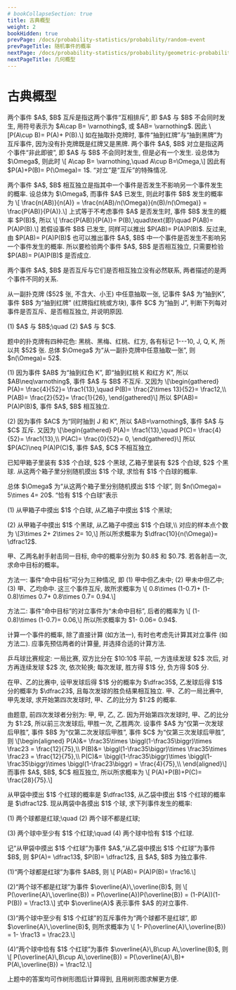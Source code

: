 ```yaml
---
# bookCollapseSection: true
title: 古典概型
weight: 2
bookHidden: true
prevPage: /docs/probability-statistics/probability/random-event
prevPageTitle: 随机事件的概率
nextPage: /docs/probability-statistics/probability/geometric-probability
nextPageTitle: 几何概型
---
```


# 古典概型

<p>两个事件 $A$, $B$ 互斥是指这两个事件“互相排斥”, 即 $A$ 与 $B$ 不会同时发生, 用符号表示为 $A\cap B= \varnothing$, 或 $AB= \varnothing$. 因此 \[P(A\cup B)= P(A)+ P(B).\] 如在抽取扑克牌时, 事件“抽到红牌”与“抽到黑牌”为互斥事件, 因为没有扑克牌既是红牌又是黑牌. 两个事件 $A$, $B$ 对立是指这两个事件“非此即彼”, 即 $A$ 与 $B$ 不会同时发生, 但是必有一个发生. 设总体为 $\Omega$, 则此时 \[
    A\cap B= \varnothing,\quad A\cup B=\Omega,\]
因此有 $P(A)+P(B)= P(\Omega)= 1$. “对立”是“互斥”的特殊情况.
</p>
<p>两个事件 $A$, $B$ 相互独立是指其中一个事件是否发生不影响另一个事件发生的概率. 设总体为 $\Omega$, 而事件 $A$ 已发生, 则此时事件 $B$ 发生的概率为 \[
    \frac{n(AB)}{n(A)}
    = \frac{n(AB)/n(\Omega)}{n(B)/n(\Omega)}
    = \frac{P(AB)}{P(A)}.\]
上式等于不考虑事件 $A$ 是否发生时, 事件 $B$ 发生的概率 $P(B)$, 所以 \[
    \frac{P(AB)}{P(A)}= P(B),\quad\text{即}\quad
        P(AB)= P(A)P(B).\]
若假设事件 $B$ 已发生, 同样可以推出 $P(AB)= P(A)P(B)$. 反过来, 由 $P(AB)= P(A)P(B)$ 也可以推出事件 $A$, $B$ 中一个事件是否发生不影响另一个事件发生的概率. 所以要检验两个事件 $A$, $B$ 是否相互独立, 只需要检验 $P(AB)= P(A)P(B)$ 是否成立.
</p>
<p>两个事件 $A$, $B$ 是否互斥与它们是否相互独立没有必然联系, 两者描述的是两个事件不同的关系.
</p>
<p><myexample>
<p>从一副扑克牌 ($52$ 张, 不含大、小王) 中任意抽取一张, 记事件 $A$ 为“抽到K”, 事件 $B$ 为“抽到红牌” (红牌指红桃或方块), 事件 $C$ 为“抽到 J”, 判断下列每对事件是否互斥、是否相互独立, 并说明原因.
</p>
<p>(1) $A$ 与 $B$;\quad (2) $A$ 与 $C$.
</p>
</myexample>
<mysolution>
    <p>题中的扑克牌有四种花色: 黑桃、黑梅、红桃、红方, 各有标记 1---10, J, Q, K, 所以共 $52$ 张. 总体 $\Omega$ 为“从一副扑克牌中任意抽取一张”, 则 $n(\Omega)= 52$.
</p>
<p>(1) 因为事件 $AB$ 为“抽到红色 K”, 即“抽到红桃 K 和红方 K”, 所以 $AB\neq\varnothing$, 事件 $A$ 与 $B$ 不互斥. 又因为 \[\begin{gathered}
        P(A)= \frac{4}{52}= \frac1{13},\quad
        P(B)= \frac{2\times 13}{52}= \frac12,\\
        P(AB)= \frac{2}{52}= \frac{1}{26},
    \end{gathered}\] 所以 $P(AB)= P(A)P(B)$, 事件 $A$, $B$ 相互独立.
</p>
<p>(2) 因为事件 $AC$ 为“同时抽到 J 和 K”, 所以 $AB=\varnothing$, 事件 $A$ 与 $C$ 互斥. 又因为 \[\begin{gathered}
        P(A)= \frac1{13},\quad
        P(C)= \frac{4}{52}= \frac1{13},\\
        P(AC)= \frac{0}{52}= 0,
    \end{gathered}\] 所以 $P(AC)\neq P(A)P(C)$, 事件 $A$, $C$ 不相互独立.
</p>
</mysolution>
</p>
<p><myexample>
<p>已知甲箱子里装有 $3$ 个白球, $2$ 个黑球, 乙箱子里装有 $2$ 个白球, $2$ 个黑球. 从这两个箱子里分别随机摸出 $1$ 个球, 求恰有 $1$ 个白球的概率.
</p>
</myexample>
<mysolution>
    <p>总体 $\Omega$ 为“从这两个箱子里分别随机摸出 $1$ 个球”, 则 $n(\Omega)= 5\times 4= 20$. “恰有 $1$ 个白球”表示
</p>
<p>(1) 从甲箱子中摸出 $1$ 个白球, 从乙箱子中摸出 $1$ 个黑球;
</p>
<p>(2) 从甲箱子中摸出 $1$ 个黑球, 从乙箱子中摸出 $1$ 个白球,\\
    对应的样本点个数为 \[3\times 2+ 2\times 2= 10,\] 所以所求概率为 $\dfrac{10}{n(\Omega)}= \dfrac12$.
</p>
</mysolution>
</p>
<p><myexample>
<p>甲、乙两名射手射击同一目标, 命中的概率分別为 $0.8$ 和 $0.7$. 若各射击一次, 求命中目标的概率。
</p>
</myexample>
<mysolution>
    <p>方法一: 事件“命中目标”可分为三种情况, 即 (1) 甲中但乙未中; (2) 甲未中但乙中; (3) 甲、乙均命中. 这三个事件互斥, 故所求概率为 \[
        0.8\times (1-0.7)+ (1-0.8)\times 0.7+ 0.8\times 0.7= 0.94.\]
</p>
<p>方法二: 事件“命中目标”的对立事件为“未命中目标”, 后者的概率为 \[
        (1-0.8)\times (1-0.7)= 0.06,\]
    所以所求概率为 $1- 0.06= 0.94$.
</p>
</mysolution>
</p>
<p><myremark>
    <p>计算一个事件的概率, 除了直接计算 (如方法一), 有时也考虑先计算其对立事件 (如方法二). 应事先预估两者的计算量, 并选择合适的计算方法.
</p>
</myremark>
</p>
<p><myexample>
<p>乒乓球比赛规定: 一局比赛, 双方比分在 $10:10$ 平前, 一方连续发球 $2$ 次后, 对方再连续发球 $2$ 次, 依次轮换; 每次发球, 胜方得 $1$ 分, 负方得 $0$ 分.
</p>
<p>在甲、乙的比赛中, 设甲发球后得 $1$ 分的概率为 $\dfrac35$, 乙发球后得 $1$ 分的概率为 $\dfrac23$, 且每次发球的胜负结果相互独立. 甲、乙的一局比赛中, 甲先发球, 求开始第四次发球时, 甲、乙的比分为 $1:2$ 的概率.
</p>
</myexample>
<mysolution>
    <p>由题意, 前四次发球者分别为: 甲, 甲, 乙, 乙. 因为开始第四次发球时, 甲、乙的比分为 $1:2$, 所以前三次发球后, 甲胜一次, 乙胜两次. 设事件 $A$ 为“仅第一次发球后甲胜”, 事件 $B$ 为“仅第二次发球后甲胜”, 事件 $C$ 为“仅第三次发球后甲胜”, 则 \[\begin{aligned}
        P(A)&= \frac35\times \biggl(1-\frac35\biggr)\times \frac23
            = \frac{12}{75},\\
        P(B)&= \biggl(1-\frac35\biggr)\times \frac35\times \frac23
            = \frac{12}{75},\\
        P(C)&= \biggl(1-\frac35\biggr)\times \biggl(1-\frac35\biggr)\times \biggl(1-\frac23\biggr)
            = \frac{4}{75},\\
    \end{aligned}\]
    而事件 $A$, $B$, $C$ 相互独立, 所以所求概率为 \[
        P(A)+P(B)+P(C)= \frac{28}{75}.\]
</p>
</mysolution>

<myexample>
<p>从甲袋中摸出 $1$ 个红球的概率是 $\dfrac13$, 从乙袋中摸出 $1$ 个红球的概率是 $\dfrac12$. 现从两袋中各摸出 $1$ 个球, 求下列事件发生的概率:
</p>
<p>(1) 两个球都是红球;\quad
    (2) 两个球不都是红球;
</p>
<p>(3) 两个球中至少有 $1$ 个红球;\quad
    (4) 两个球中恰有 $1$ 个红球.
</p>
</myexample>
<mysolution>
    <p>记“从甲袋中摸出 $1$ 个红球”为事件 $A$,“从乙袋中摸出 $1$ 个红球”为事件 $B$, 则 $P(A)= \dfrac13$, $P(B)= \dfrac12$, 且 $A$, $B$ 为独立事件.
</p>
<p>(1)“两个球都是红球”为事件 $AB$, 则 \[
        P(AB)= P(A)P(B)= \frac16.\]
</p>
<p>(2)“两个球不都是红球”为事件 $\overline{A}\,\overline{B}$, 则 \[
        P(\overline{A}\,\overline{B})
        = P(\overline{A})P(\overline{B})
        = (1-P(A))(1-P(B))
        = \frac13.\]
    式中 $\overline{A}$ 表示事件 $A$ 的对立事件.
</p>
<p>(3)“两个球中至少有 $1$ 个红球”的互斥事件为“两个球都不是红球”, 即 $\overline{A}\,\overline{B}$, 则所求概率为 \[
        1- P(\overline{A}\,\overline{B})
        = 1- \frac13
        = \frac23.\]
</p>
<p>(4)“两个球中恰有 $1$ 个红球”为事件 $\overline{A}\,B\cup A\,\overline{B}$, 则 \[
        P(\overline{A}\,B\cup A\,\overline{B})
        = P(\overline{A}\,B)+ P(A\,\overline{B})
        = \frac12.\]
</p>
</mysolution>
</p>
<p><myremark>
    <p>上题中的答案均可作树形图后计算得到, 且用树形图求解更方便.
</p>
</myremark>

